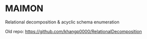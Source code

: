 # MAIMON

Relational decomposition & acyclic schema enumeration

Old repo:
https://github.com/khangp0000/RelationalDecomposition
